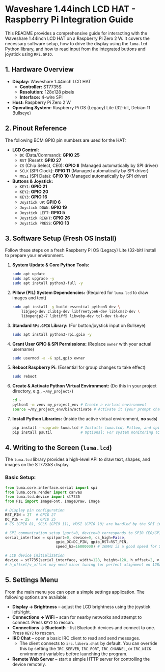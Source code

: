 # Waveshare 1.44inch LCD HAT - Raspberry Pi Integration Guide

This README provides a comprehensive guide for interacting with the Waveshare 1.44inch LCD HAT on a Raspberry Pi Zero 2 W. It covers the necessary software setup, how to drive the display using the `luma.lcd` Python library, and how to read input from the integrated buttons and joystick using `RPi.GPIO`.

## 1. Hardware Overview

* **Display:** Waveshare 1.44inch LCD HAT
    * **Controller:** ST7735S
    * **Resolution:** 128x128 pixels
    * **Interface:** 4-wire SPI
* **Host:** Raspberry Pi Zero 2 W
* **Operating System:** Raspberry Pi OS (Legacy) Lite (32-bit, Debian 11 Bullseye)

## 2. Pinout Reference

The following BCM GPIO pin numbers are used for the HAT:

* **LCD Control:**
    * `DC` (Data/Command): **GPIO 25**
    * `RST` (Reset): **GPIO 27**
    * `CS` (Chip Select, CE0): **GPIO 8** (Managed automatically by SPI driver)
    * `SCLK` (SPI Clock): **GPIO 11** (Managed automatically by SPI driver)
    * `MOSI` (SPI Data): **GPIO 10** (Managed automatically by SPI driver)
* **Buttons & Joystick:**
    * `KEY1`: **GPIO 21**
    * `KEY2`: **GPIO 20**
    * `KEY3`: **GPIO 16**
    * `Joystick UP`: **GPIO 6**
    * `Joystick DOWN`: **GPIO 19**
    * `Joystick LEFT`: **GPIO 5**
    * `Joystick RIGHT`: **GPIO 26**
    * `Joystick PRESS`: **GPIO 13**

## 3. Software Setup (Fresh OS Install)

Follow these steps on a fresh Raspberry Pi OS (Legacy) Lite (32-bit) install to prepare your environment.

1.  **System Update & Core Python Tools:**
    ```bash
    sudo apt update
    sudo apt upgrade -y
    sudo apt install python3-full -y
    ```
2.  **Pillow (PIL) System Dependencies:** (Required for `luma.lcd` to draw images and text)
    ```bash
    sudo apt install -y build-essential python3-dev \
        libjpeg-dev zlib1g-dev libfreetype6-dev liblcms2-dev \
        libopenjp2-7 libtiff5 libwebp-dev tcl-dev tk-dev
    ```
3.  **Standard `RPi.GPIO` Library:** (For button/joystick input on Bullseye)
    ```bash
    sudo apt install python3-rpi.gpio -y
    ```
4.  **Grant User GPIO & SPI Permissions:** (Replace `owner` with your actual username)
    ```bash
    sudo usermod -a -G spi,gpio owner
    ```
5.  **Reboot Raspberry Pi:** (Essential for group changes to take effect)
    ```bash
    sudo reboot
    ```
6.  **Create & Activate Python Virtual Environment:** (Do this in your project directory, e.g., `~/my_project/`)
    ```bash
    cd ~
    python3 -m venv my_project_env # Create a virtual environment
    source ~/my_project_env/bin/activate # Activate it (your prompt changes)
    ```
7.  **Install Python Libraries:** (Inside the active virtual environment, **no `sudo`**)
    ```bash
    pip install --upgrade luma.lcd # Installs luma.lcd, Pillow, and spidev
    pip install psutil             # Optional: For system monitoring (CPU/RAM)
    ```

## 4. Writing to the Screen (`luma.lcd`)

The `luma.lcd` library provides a high-level API to draw text, shapes, and images on the ST7735S display.

### Basic Setup:

```python
from luma.core.interface.serial import spi
from luma.core.render import canvas
from luma.lcd.device import st7735
from PIL import ImageFont, ImageDraw, Image

# Display pin configuration
RST_PIN = 27  # GPIO 27
DC_PIN = 25   # GPIO 25
# CS (GPIO 8), SCLK (GPIO 11), MOSI (GPIO 10) are handled by the SPI interface

# SPI communication setup (port=0, device=0 corresponds to SPI0 CE0/GPIO 8)
serial_interface = spi(port=0, device=0, cs_high=False,
                       gpio_DC=DC_PIN, gpio_RST=RST_PIN,
                       speed_hz=16000000) # 16MHz is a good speed for ST7735S

# LCD device initialization
device = st7735(serial_interface, width=128, height=128, h_offset=2, v_offset=1)
# h_offset/v_offset may need minor tuning for perfect alignment on 128x128 physical screens
```

## 5. Settings Menu

From the main menu you can open a simple settings application. The following options are available:

* **Display → Brightness** – adjust the LCD brightness using the joystick left/right.
* **Connections → WiFi** – scan for nearby networks and attempt to connect. Press `KEY2` to rescan.
* **Connections → Bluetooth** – list Bluetooth devices and connect to one. Press `KEY2` to rescan.
* **IRC Chat** – open a basic IRC client to read and send messages.
  * The client connects to `irc.libera.chat` by default. You can override this
    by setting the `IRC_SERVER`, `IRC_PORT`, `IRC_CHANNEL`, or `IRC_NICK`
    environment variables before launching the program.
* **Remote Web Server** – start a simple HTTP server for controlling the device remotely.

